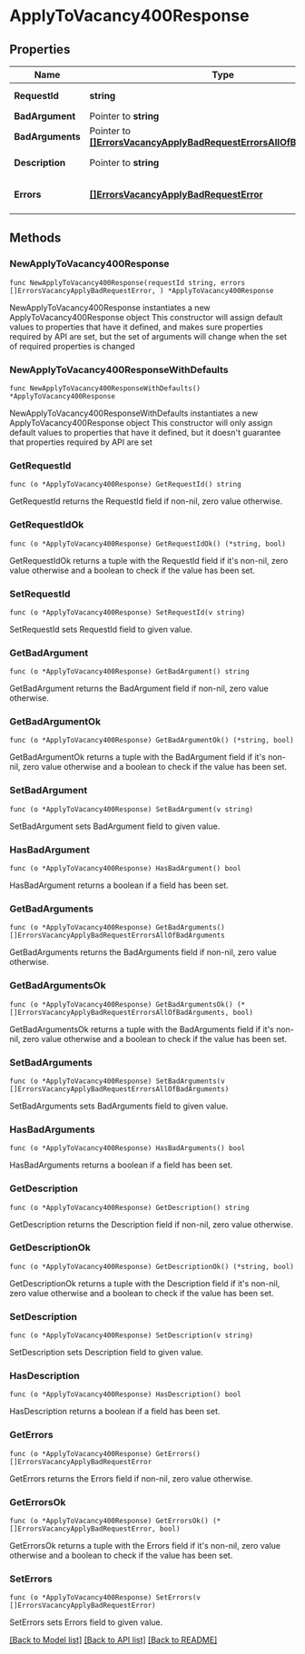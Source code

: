 # ApplyToVacancy400Response

## Properties

Name | Type | Description | Notes
------------ | ------------- | ------------- | -------------
**RequestId** | **string** | Идентификатор запроса | 
**BadArgument** | Pointer to **string** |  | [optional] 
**BadArguments** | Pointer to [**[]ErrorsVacancyApplyBadRequestErrorsAllOfBadArguments**](ErrorsVacancyApplyBadRequestErrorsAllOfBadArguments.md) |  | [optional] 
**Description** | Pointer to **string** | Описание ошибки | [optional] 
**Errors** | [**[]ErrorsVacancyApplyBadRequestError**](ErrorsVacancyApplyBadRequestError.md) | Массив с данными ошибок | 

## Methods

### NewApplyToVacancy400Response

`func NewApplyToVacancy400Response(requestId string, errors []ErrorsVacancyApplyBadRequestError, ) *ApplyToVacancy400Response`

NewApplyToVacancy400Response instantiates a new ApplyToVacancy400Response object
This constructor will assign default values to properties that have it defined,
and makes sure properties required by API are set, but the set of arguments
will change when the set of required properties is changed

### NewApplyToVacancy400ResponseWithDefaults

`func NewApplyToVacancy400ResponseWithDefaults() *ApplyToVacancy400Response`

NewApplyToVacancy400ResponseWithDefaults instantiates a new ApplyToVacancy400Response object
This constructor will only assign default values to properties that have it defined,
but it doesn't guarantee that properties required by API are set

### GetRequestId

`func (o *ApplyToVacancy400Response) GetRequestId() string`

GetRequestId returns the RequestId field if non-nil, zero value otherwise.

### GetRequestIdOk

`func (o *ApplyToVacancy400Response) GetRequestIdOk() (*string, bool)`

GetRequestIdOk returns a tuple with the RequestId field if it's non-nil, zero value otherwise
and a boolean to check if the value has been set.

### SetRequestId

`func (o *ApplyToVacancy400Response) SetRequestId(v string)`

SetRequestId sets RequestId field to given value.


### GetBadArgument

`func (o *ApplyToVacancy400Response) GetBadArgument() string`

GetBadArgument returns the BadArgument field if non-nil, zero value otherwise.

### GetBadArgumentOk

`func (o *ApplyToVacancy400Response) GetBadArgumentOk() (*string, bool)`

GetBadArgumentOk returns a tuple with the BadArgument field if it's non-nil, zero value otherwise
and a boolean to check if the value has been set.

### SetBadArgument

`func (o *ApplyToVacancy400Response) SetBadArgument(v string)`

SetBadArgument sets BadArgument field to given value.

### HasBadArgument

`func (o *ApplyToVacancy400Response) HasBadArgument() bool`

HasBadArgument returns a boolean if a field has been set.

### GetBadArguments

`func (o *ApplyToVacancy400Response) GetBadArguments() []ErrorsVacancyApplyBadRequestErrorsAllOfBadArguments`

GetBadArguments returns the BadArguments field if non-nil, zero value otherwise.

### GetBadArgumentsOk

`func (o *ApplyToVacancy400Response) GetBadArgumentsOk() (*[]ErrorsVacancyApplyBadRequestErrorsAllOfBadArguments, bool)`

GetBadArgumentsOk returns a tuple with the BadArguments field if it's non-nil, zero value otherwise
and a boolean to check if the value has been set.

### SetBadArguments

`func (o *ApplyToVacancy400Response) SetBadArguments(v []ErrorsVacancyApplyBadRequestErrorsAllOfBadArguments)`

SetBadArguments sets BadArguments field to given value.

### HasBadArguments

`func (o *ApplyToVacancy400Response) HasBadArguments() bool`

HasBadArguments returns a boolean if a field has been set.

### GetDescription

`func (o *ApplyToVacancy400Response) GetDescription() string`

GetDescription returns the Description field if non-nil, zero value otherwise.

### GetDescriptionOk

`func (o *ApplyToVacancy400Response) GetDescriptionOk() (*string, bool)`

GetDescriptionOk returns a tuple with the Description field if it's non-nil, zero value otherwise
and a boolean to check if the value has been set.

### SetDescription

`func (o *ApplyToVacancy400Response) SetDescription(v string)`

SetDescription sets Description field to given value.

### HasDescription

`func (o *ApplyToVacancy400Response) HasDescription() bool`

HasDescription returns a boolean if a field has been set.

### GetErrors

`func (o *ApplyToVacancy400Response) GetErrors() []ErrorsVacancyApplyBadRequestError`

GetErrors returns the Errors field if non-nil, zero value otherwise.

### GetErrorsOk

`func (o *ApplyToVacancy400Response) GetErrorsOk() (*[]ErrorsVacancyApplyBadRequestError, bool)`

GetErrorsOk returns a tuple with the Errors field if it's non-nil, zero value otherwise
and a boolean to check if the value has been set.

### SetErrors

`func (o *ApplyToVacancy400Response) SetErrors(v []ErrorsVacancyApplyBadRequestError)`

SetErrors sets Errors field to given value.



[[Back to Model list]](../README.md#documentation-for-models) [[Back to API list]](../README.md#documentation-for-api-endpoints) [[Back to README]](../README.md)


